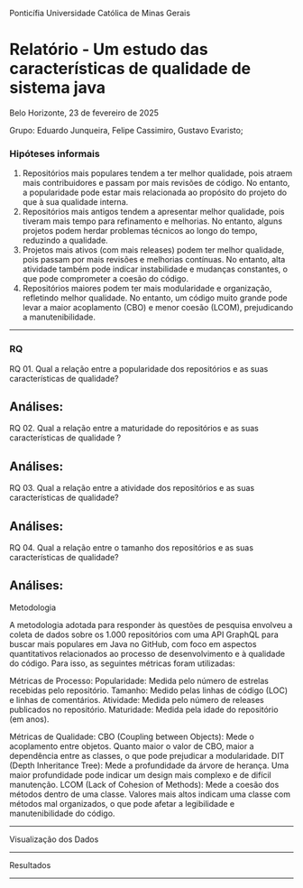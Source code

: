 Ponticífia Universidade Católica de Minas Gerais

# **Relatório - Um estudo das características de qualidade de sistema java**

Belo Horizonte, 23 de fevereiro de 2025

Grupo: Eduardo Junqueira, Felipe Cassimiro, Gustavo Evaristo;

### Hipóteses informais

01. Repositórios mais populares tendem a ter melhor qualidade, pois atraem mais contribuidores e passam por mais revisões de código. No entanto, a popularidade pode estar mais relacionada ao propósito do projeto do que à sua qualidade interna.
02. Repositórios mais antigos tendem a apresentar melhor qualidade, pois tiveram mais tempo para refinamento e melhorias. No entanto, alguns projetos podem herdar problemas técnicos ao longo do tempo, reduzindo a qualidade.
03. Projetos mais ativos (com mais releases) podem ter melhor qualidade, pois passam por mais revisões e melhorias contínuas. No entanto, alta atividade também pode indicar instabilidade e mudanças constantes, o que pode comprometer a coesão do código.
04. Repositórios maiores podem ter mais modularidade e organização, refletindo melhor qualidade. No entanto, um código muito grande pode levar a maior acoplamento (CBO) e menor coesão (LCOM), prejudicando a manutenibilidade.

---

### RQ

RQ 01. Qual a relação entre a popularidade dos repositórios e as suas características de
qualidade?

Análises:
---

RQ 02. Qual a relação entre a maturidade do repositórios e as suas características de
qualidade ?

Análises:
---

RQ 03. Qual a relação entre a atividade dos repositórios e as suas características de
qualidade?

Análises:
---

RQ 04. Qual a relação entre o tamanho dos repositórios e as suas características de
qualidade? 

Análises:
---

Metodologia

A metodologia adotada para responder às questões de pesquisa envolveu a coleta de dados sobre os 1.000 repositórios com uma API GraphQL para buscar mais populares em Java no GitHub, com foco em aspectos quantitativos relacionados ao processo de desenvolvimento e à qualidade do código. Para isso, as seguintes métricas foram utilizadas:

Métricas de Processo:
Popularidade: Medida pelo número de estrelas recebidas pelo repositório.
Tamanho: Medido pelas linhas de código (LOC) e linhas de comentários.
Atividade: Medida pelo número de releases publicados no repositório.
Maturidade: Medida pela idade do repositório (em anos).

Métricas de Qualidade:
CBO (Coupling between Objects): Mede o acoplamento entre objetos. Quanto maior o valor de CBO, maior a dependência entre as classes, o que pode prejudicar a modularidade.
DIT (Depth Inheritance Tree): Mede a profundidade da árvore de herança. Uma maior profundidade pode indicar um design mais complexo e de difícil manutenção.
LCOM (Lack of Cohesion of Methods): Mede a coesão dos métodos dentro de uma classe. Valores mais altos indicam uma classe com métodos mal organizados, o que pode afetar a legibilidade e manutenibilidade do código.

---

Visualização dos Dados

---

Resultados

---
